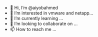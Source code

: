 - 👋 Hi, I’m @aiyobahmed
- 👀 I’m interested in vmware and netapp...
- 🌱 I’m currently learning ...
- 💞️ I’m looking to collaborate on ...
- 📫 How to reach me ...

<!---
aiyobahmed/aiyobahmed is a ✨ special ✨ repository because its `README.md` (this file) appears on your GitHub profile.
You can click the Preview link to take a look at your changes.
--->
